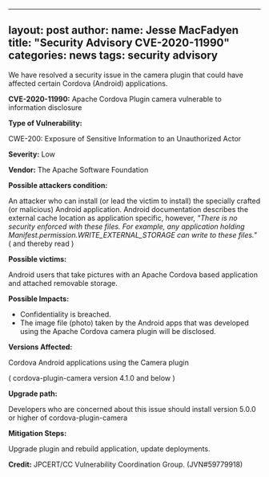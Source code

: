 
---
layout: post
author:
    name: Jesse MacFadyen
title:  "Security Advisory CVE-2020-11990"
categories: news
tags: security advisory
---

We have resolved a security issue in the camera plugin that could have affected certain Cordova (Android) applications.

__CVE-2020-11990:__ Apache Cordova Plugin camera vulnerable to information disclosure

__Type of Vulnerability:__

CWE-200: Exposure of Sensitive Information to an Unauthorized Actor

__Severity:__ Low

__Vendor:__ The Apache Software Foundation

__Possible attackers condition:__

An attacker who can install (or lead the victim to install) the specially crafted (or malicious) Android application. Android documentation describes the external cache location as application specific, however,
_"There is no security enforced with these files. For example, any application holding Manifest.permission.WRITE_EXTERNAL_STORAGE can write to these files."_
( and thereby read )

__Possible victims:__

Android users that take pictures with an Apache Cordova based application and attached removable storage.

__Possible Impacts:__

- Confidentiality is breached.
- The image file (photo) taken by the Android apps that was developed using the Apache Cordova camera plugin will be disclosed.

__Versions Affected:__

Cordova Android applications using the Camera plugin

( cordova-plugin-camera version 4.1.0 and below )

__Upgrade path:__

Developers who are concerned about this issue should install version 5.0.0 or higher of cordova-plugin-camera

__Mitigation Steps:__

Upgrade plugin and rebuild application, update deployments.

__Credit:__ JPCERT/CC Vulnerability Coordination Group. (JVN#59779918)
